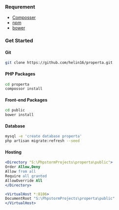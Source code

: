 ### Requrement
* [Composser](https://getcomposer.org)
* [npm](https://www.npmjs.com)
* [bower](bower.io/)

### Get Started
#### Git
```Bash
git clone https://github.com/helin16/properta.git
```
#### PHP Packages
```Bash
cd properta
compossor install
```
#### Front-end Packages
```Bash
cd public
bower install
```
#### Database
```Bash
mysql -e 'create database properta'
php artisan migrate:refresh --seed
```
#### Hosting
```Apache
<Directory "S:\PhpstormProjects\properta\public">
Order Allow,Deny
Allow from all 
Require all granted
AllowOverride All
</Directory>

<VirtualHost *:8106>   
DocumentRoot "S:\PhpstormProjects\properta\public" 
</VirtualHost>
```

